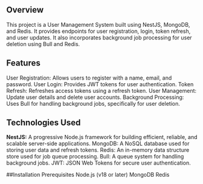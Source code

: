 <h2>Overview</h2>

This project is a User Management System built using NestJS, MongoDB, and Redis. It provides endpoints for user registration, login, token refresh, and user updates. It also incorporates background job processing for user deletion using Bull and Redis.


<h2>Features</h2>
User Registration: Allows users to register with a name, email, and password.
User Login: Provides JWT tokens for user authentication.
Token Refresh: Refreshes access tokens using a refresh token.
User Management: Update user details and delete user accounts.
Background Processing: Uses Bull for handling background jobs, specifically for user deletion.

<h2>Technologies Used</h2>


<b>NestJS:</b> A progressive Node.js framework for building efficient, reliable, and scalable server-side applications.
MongoDB: A NoSQL database used for storing user data and refresh tokens.
Redis: An in-memory data structure store used for job queue processing.
Bull: A queue system for handling background jobs.
JWT: JSON Web Tokens for secure user authentication.


##Installation
Prerequisites
Node.js (v18 or later)
MongoDB
Redis

